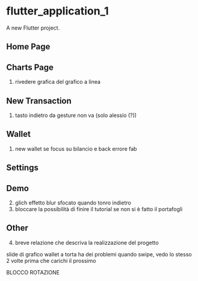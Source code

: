 # flutter_application_1

A new Flutter project.

## Home Page
## Charts Page
1. ⁠⁠rivedere grafica del grafico a linea
## New Transaction
1. tasto indietro da gesture non va (solo alessio (?))


## Wallet
1. new wallet se focus su bilancio e back errore fab 
## Settings

## Demo
2. glich effetto blur sfocato quando tonro indietro 
3. bloccare la possibilità di finire il tutorial se non si è fatto il portafogli



## Other
4. ⁠breve relazione che descriva la realizzazione del progetto



slide di grafico wallet a torta ha dei problemi quando swipe, vedo lo stesso 2 volte prima che carichi il prossimo


BLOCCO ROTAZIONE
